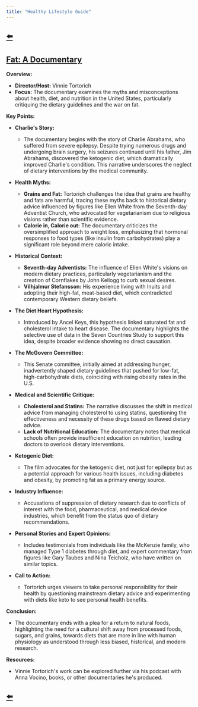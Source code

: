 ```yaml
---
title: "Healthy Lifestyle Guide"
---
```


## [⬅️](/)

## [Fat: A Documentary](https://www.youtube.com/watch?v=iVJM_0XEiBI)

**Overview:**
- **Director/Host:** Vinnie Tortorich
- **Focus:** The documentary examines the myths and misconceptions about health, diet, and nutrition in the United States, particularly critiquing the dietary guidelines and the war on fat.

**Key Points:**

- **Charlie's Story:**
  - The documentary begins with the story of Charlie Abrahams, who suffered from severe epilepsy. Despite trying numerous drugs and undergoing brain surgery, his seizures continued until his father, Jim Abrahams, discovered the ketogenic diet, which dramatically improved Charlie's condition. This narrative underscores the neglect of dietary interventions by the medical community.

- **Health Myths:**
  - **Grains and Fat:** Tortorich challenges the idea that grains are healthy and fats are harmful, tracing these myths back to historical dietary advice influenced by figures like Ellen White from the Seventh-day Adventist Church, who advocated for vegetarianism due to religious visions rather than scientific evidence.
  - **Calorie in, Calorie out:** The documentary criticizes the oversimplified approach to weight loss, emphasizing that hormonal responses to food types (like insulin from carbohydrates) play a significant role beyond mere caloric intake.

- **Historical Context:**
  - **Seventh-day Adventists:** The influence of Ellen White's visions on modern dietary practices, particularly vegetarianism and the creation of Cornflakes by John Kellogg to curb sexual desires.
  - **Vilhjalmur Stefansson:** His experience living with Inuits and adopting their high-fat, meat-based diet, which contradicted contemporary Western dietary beliefs.

- **The Diet Heart Hypothesis:**
  - Introduced by Ancel Keys, this hypothesis linked saturated fat and cholesterol intake to heart disease. The documentary highlights the selective use of data in the Seven Countries Study to support this idea, despite broader evidence showing no direct causation.

- **The McGovern Committee:**
  - This Senate committee, initially aimed at addressing hunger, inadvertently shaped dietary guidelines that pushed for low-fat, high-carbohydrate diets, coinciding with rising obesity rates in the U.S.

- **Medical and Scientific Critique:**
  - **Cholesterol and Statins:** The narrative discusses the shift in medical advice from managing cholesterol to using statins, questioning the effectiveness and necessity of these drugs based on flawed dietary advice.
  - **Lack of Nutritional Education:** The documentary notes that medical schools often provide insufficient education on nutrition, leading doctors to overlook dietary interventions.

- **Ketogenic Diet:**
  - The film advocates for the ketogenic diet, not just for epilepsy but as a potential approach for various health issues, including diabetes and obesity, by promoting fat as a primary energy source.

- **Industry Influence:**
  - Accusations of suppression of dietary research due to conflicts of interest with the food, pharmaceutical, and medical device industries, which benefit from the status quo of dietary recommendations.

- **Personal Stories and Expert Opinions:**
  - Includes testimonials from individuals like the McKenzie family, who managed Type 1 diabetes through diet, and expert commentary from figures like Gary Taubes and Nina Teicholz, who have written on similar topics.

- **Call to Action:**
  - Tortorich urges viewers to take personal responsibility for their health by questioning mainstream dietary advice and experimenting with diets like keto to see personal health benefits.

**Conclusion:**
- The documentary ends with a plea for a return to natural foods, highlighting the need for a cultural shift away from processed foods, sugars, and grains, towards diets that are more in line with human physiology as understood through less biased, historical, and modern research.

**Resources:**
- Vinnie Tortorich's work can be explored further via his podcast with Anna Vocino, books, or other documentaries he's produced.

## [⬅️](/)